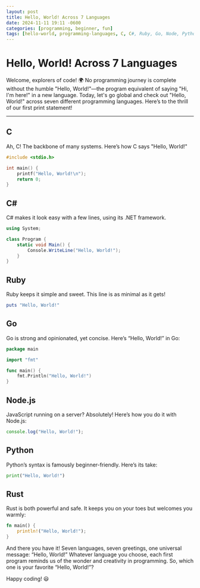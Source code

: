 ```yaml
---
layout: post
title: Hello, World! Across 7 Languages
date: 2024-11-11 19:11 -0600
categories: [programming, beginner, fun]
tags: [hello-world, programming-languages, C, C#, Ruby, Go, Node, Python, Rust]
---
```


# Hello, World! Across 7 Languages

Welcome, explorers of code! 🌍 No programming journey is complete without the humble "Hello, World!"—the program equivalent of saying "Hi, I'm here!" in a new language. Today, let's go global and check out "Hello, World!" across seven different programming languages. Here’s to the thrill of our first print statement!

---

## C

Ah, C! The backbone of many systems. Here’s how C says "Hello, World!"

```c 
#include <stdio.h>

int main() {
    printf("Hello, World!\n");
    return 0;
}
```

## C#

C# makes it look easy with a few lines, using its .NET framework.

```c#
using System;

class Program {
    static void Main() {
        Console.WriteLine("Hello, World!");
    }
}
```

## Ruby

Ruby keeps it simple and sweet. This line is as minimal as it gets!

```ruby
puts "Hello, World!"
```

## Go

Go is strong and opinionated, yet concise. Here’s “Hello, World!” in Go:

```go
package main

import "fmt"

func main() {
    fmt.Println("Hello, World!")
}
```

## Node.js

JavaScript running on a server? Absolutely! Here’s how you do it with Node.js:

```javascript
console.log("Hello, World!");
```

## Python

Python’s syntax is famously beginner-friendly. Here’s its take:

```python
print("Hello, World!")
```

## Rust

Rust is both powerful and safe. It keeps you on your toes but welcomes you warmly:

```rust
fn main() {
    println!("Hello, World!");
}
```

And there you have it! Seven languages, seven greetings, one universal message: “Hello, World!” Whatever language you choose, each first program reminds us of the wonder and creativity in programming. So, which one is your favorite “Hello, World!”?

Happy coding! 😃
